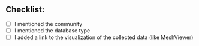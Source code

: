 
## Checklist:
<!--- Go over all the following points, and put an `x` in all the boxes that apply. -->
<!--- If you're unsure about any of these, don't hesitate to ask. We're here to help! -->
- [ ] I mentioned the community
- [ ] I mentioned the database type
- [ ] I added a link to the visualization of the collected data (like MeshViewer)
